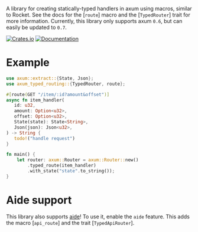 A library for creating statically-typed handlers in axum using macros, similar to Rocket. 
See the docs for the [`route`] macro and the [`TypedRouter`] trait for more information. Currently, this library only supports axum `0.6`, but can easily be updated to `0.7`.

[![Crates.io](https://img.shields.io/crates/v/axum-typed-routing)](https://crates.io/crates/axum-typed-routing)
[![Documentation](https://docs.rs/axum-typed-routing/badge.svg)](https://docs.rs/axum-typed-routing)

# Example
```rust
use axum::extract::{State, Json};
use axum_typed_routing::{TypedRouter, route};

#[route(GET "/item/:id?amount&offset")]
async fn item_handler(
   id: u32,
   amount: Option<u32>,
   offset: Option<u32>,
   State(state): State<String>,
   Json(json): Json<u32>,
) -> String {
   todo!("handle request")
}

fn main() {
    let router: axum::Router = axum::Router::new()
        .typed_route(item_handler)
        .with_state("state".to_string());
}
```

# Aide support
This library also supports [aide](https://docs.rs/aide/0.12.0/aide/index.html)! To use it, enable the `aide` feature.
This adds the macro [`api_route`] and the trait [`TypedApiRouter`].